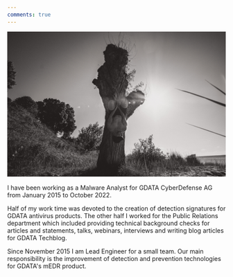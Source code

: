 ```yaml
---
comments: true
---
```


![Me hanging upside down from a tree](sharbeutz.jpg)

I have been working as a Malware Analyst for GDATA CyberDefense AG from January 2015 to October 2022.

Half of my work time was devoted to the creation of detection signatures for GDATA antivirus products. The other half I worked for the Public Relations department which included providing technical background checks for articles and statements, talks, webinars, interviews and writing blog articles for GDATA Techblog. 

Since November 2015 I am Lead Engineer for a small team. Our main responsibility is the improvement of detection and prevention technologies for GDATA's mEDR product. 